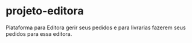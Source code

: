 # projeto-editora
Plataforma para Editora gerir seus pedidos e para livrarias fazerem seus pedidos para essa editora.
